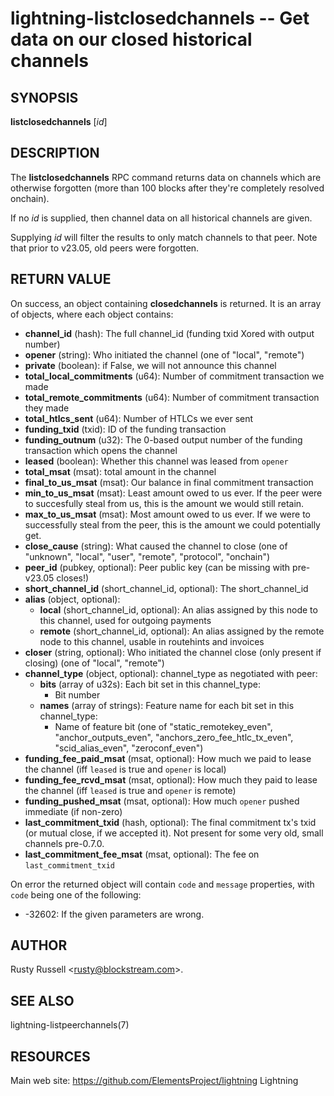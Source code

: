 lightning-listclosedchannels -- Get data on our closed historical channels
==========================================================================

SYNOPSIS
--------

**listclosedchannels** \[*id*\]

DESCRIPTION
-----------

The **listclosedchannels** RPC command returns data on channels which
are otherwise forgotten (more than 100 blocks after they're completely
resolved onchain).

If no *id* is supplied, then channel data on all historical channels are given.

Supplying *id* will filter the results to only match channels to that peer.  Note that prior to v23.05, old peers were forgotten.

RETURN VALUE
------------

[comment]: # (GENERATE-FROM-SCHEMA-START)
On success, an object containing **closedchannels** is returned.  It is an array of objects, where each object contains:

- **channel\_id** (hash): The full channel\_id (funding txid Xored with output number)
- **opener** (string): Who initiated the channel (one of "local", "remote")
- **private** (boolean): if False, we will not announce this channel
- **total\_local\_commitments** (u64): Number of commitment transaction we made
- **total\_remote\_commitments** (u64): Number of commitment transaction they made
- **total\_htlcs\_sent** (u64): Number of HTLCs we ever sent
- **funding\_txid** (txid): ID of the funding transaction
- **funding\_outnum** (u32): The 0-based output number of the funding transaction which opens the channel
- **leased** (boolean): Whether this channel was leased from `opener`
- **total\_msat** (msat): total amount in the channel
- **final\_to\_us\_msat** (msat): Our balance in final commitment transaction
- **min\_to\_us\_msat** (msat): Least amount owed to us ever.  If the peer were to succesfully steal from us, this is the amount we would still retain.
- **max\_to\_us\_msat** (msat): Most amount owed to us ever.  If we were to successfully steal from the peer, this is the amount we could potentially get.
- **close\_cause** (string): What caused the channel to close (one of "unknown", "local", "user", "remote", "protocol", "onchain")
- **peer\_id** (pubkey, optional): Peer public key (can be missing with pre-v23.05 closes!)
- **short\_channel\_id** (short\_channel\_id, optional): The short\_channel\_id
- **alias** (object, optional):
  - **local** (short\_channel\_id, optional): An alias assigned by this node to this channel, used for outgoing payments
  - **remote** (short\_channel\_id, optional): An alias assigned by the remote node to this channel, usable in routehints and invoices
- **closer** (string, optional): Who initiated the channel close (only present if closing) (one of "local", "remote")
- **channel\_type** (object, optional): channel\_type as negotiated with peer:
  - **bits** (array of u32s): Each bit set in this channel\_type:
    - Bit number
  - **names** (array of strings): Feature name for each bit set in this channel\_type:
    - Name of feature bit (one of "static\_remotekey\_even", "anchor\_outputs\_even", "anchors\_zero\_fee\_htlc\_tx\_even", "scid\_alias\_even", "zeroconf\_even")
- **funding\_fee\_paid\_msat** (msat, optional): How much we paid to lease the channel (iff `leased` is true and `opener` is local)
- **funding\_fee\_rcvd\_msat** (msat, optional): How much they paid to lease the channel (iff `leased` is true and `opener` is remote)
- **funding\_pushed\_msat** (msat, optional): How much `opener` pushed immediate (if non-zero)
- **last\_commitment\_txid** (hash, optional): The final commitment tx's txid (or mutual close, if we accepted it).  Not present for some very old, small channels pre-0.7.0.
- **last\_commitment\_fee\_msat** (msat, optional): The fee on `last_commitment_txid`

[comment]: # (GENERATE-FROM-SCHEMA-END)

On error the returned object will contain `code` and `message` properties,
with `code` being one of the following:

- -32602: If the given parameters are wrong.

AUTHOR
------

Rusty Russell <<rusty@blockstream.com>>.

SEE ALSO
--------

lightning-listpeerchannels(7)

RESOURCES
---------

Main web site: <https://github.com/ElementsProject/lightning> Lightning

[comment]: # ( SHA256STAMP:032c5117029880fff83f50e1bf4f6536dcdb2438a6ed96dd64fde0d919630a2d)
